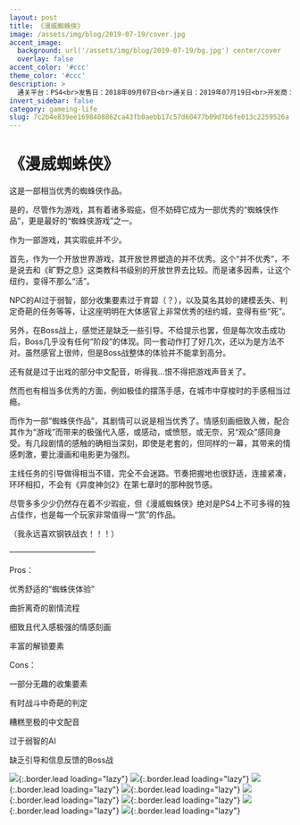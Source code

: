 ```yaml
---
layout: post
title: 《漫威蜘蛛侠》
image: /assets/img/blog/2019-07-19/cover.jpg
accent_image: 
  background: url('/assets/img/blog/2019-07-19/bg.jpg') center/cover
  overlay: false
accent_color: '#ccc'
theme_color: '#ccc'
description: >
  通关平台：PS4<br>发售日：2018年09月07日<br>通关日：2019年07月19日<br>开发商：Insomniac Games<br>发行商：SIE<br>个人评分：89
invert_sidebar: false
category: gameing-life
slug: 7c2b4e839ee1698408862ca43fb0aebb17c57d60477b09d7b6fe013c2259526a
---
```


# 《漫威蜘蛛侠》

这是一部相当优秀的蜘蛛侠作品。

是的，尽管作为游戏，其有着诸多瑕疵，但不妨碍它成为一部优秀的“蜘蛛侠作品”，更是最好的“蜘蛛侠游戏”之一。

作为一部游戏，其实瑕疵并不少。

首先，作为一个开放世界游戏，其开放世界塑造的并不优秀。这个“并不优秀”，不是说去和《旷野之息》这类教科书级别的开放世界去比较。而是诸多因素，让这个纽约，变得不那么“活”。

NPC的AI过于弱智，部分收集要素过于育碧（？），以及莫名其妙的建模丢失、判定奇葩的任务等等，让这座明明在大体感官上非常优秀的纽约城，变得有些“死”。

另外，在Boss战上，感觉还是缺乏一些引导。不给提示也罢，但是每次攻击成功后，Boss几乎没有任何“阶段”的体现。同一套动作打了好几次，还以为是方法不对。虽然感官上很帅，但是Boss战整体的体验并不能拿到高分。

还有就是过于出戏的部分中文配音，听得我…恨不得把游戏声音关了。

然而也有相当多优秀的方面，例如极佳的摆荡手感，在城市中穿梭时的手感相当过瘾。

而作为一部“蜘蛛侠作品”，其剧情可以说是相当优秀了。情感刻画细致入微，配合其作为“游戏”而带来的极强代入感，或感动，或愤怒，或无奈，另“观众”感同身受。有几段剧情的感触的确相当深刻，即使是老套的，但同样的一幕，其带来的情感刺激，要比漫画和电影更为强烈。

主线任务的引导做得相当不错，完全不会迷路。节奏把握地也很舒适，连接紧凑，环环相扣，不会有《异度神剑2》在第七章时的那种脱节感。

尽管多多少少仍然存在着不少瑕疵，但《漫威蜘蛛侠》绝对是PS4上不可多得的独占佳作，也是每一个玩家非常值得一“赏”的作品。

（我永远喜欢钢铁战衣！！！）

———————————

Pros：

优秀舒适的“蜘蛛侠体验”

曲折离奇的剧情流程

细致且代入感极强的情感刻画

丰富的解锁要素

Cons：

一部分无趣的收集要素

有时战斗中奇葩的判定

糟糕至极的中文配音

过于弱智的AI

缺乏引导和信息反馈的Boss战

![](/assets/img/blog/2019-07-19/1.jpg){:.border.lead loading="lazy"}
![](/assets/img/blog/2019-07-19/2.jpg){:.border.lead loading="lazy"}
![](/assets/img/blog/2019-07-19/3.jpg){:.border.lead loading="lazy"}
![](/assets/img/blog/2019-07-19/4.jpg){:.border.lead loading="lazy"}
![](/assets/img/blog/2019-07-19/5.jpg){:.border.lead loading="lazy"}
![](/assets/img/blog/2019-07-19/6.jpg){:.border.lead loading="lazy"}
![](/assets/img/blog/2019-07-19/7.jpg){:.border.lead loading="lazy"}
![](/assets/img/blog/2019-07-19/8.jpg){:.border.lead loading="lazy"}

